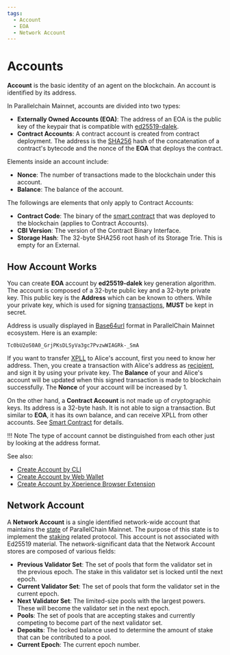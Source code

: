 ```yaml
---
tags:
  - Account
  - EOA
  - Network Account
---
```


# Accounts

**Account** is the basic identity of an agent on the blockchain. An account is identified by its address. 

In Parallelchain Mainnet, accounts are divided into two types:

- __Externally Owned Accounts (EOA)__: The address of an EOA is the public key of the keypair that is compatible with [ed25519-dalek](https://github.com/dalek-cryptography/curve25519-dalek/).
- __Contract Accounts__: A contract account is created from contract deployment. The address is the [SHA256](https://en.wikipedia.org/wiki/SHA-2) hash of the concatenation of a contract's bytecode and the nonce of the **EOA** that deploys the contract. 

Elements inside an account include:

- **Nonce**: The number of transactions made to the blockchain under this account.
- **Balance**: The balance of the account.

The followings are elements that only apply to Contract Accounts:

- **Contract Code**: The binary of the [smart contract](../for_developers/smart_contracts/introduction.md) that was deployed to the blockchain (applies to Contract Accounts).
- **CBI Version**: The version of the Contract Binary Interface.
- **Storage Hash**: The 32-byte SHA256 root hash of its Storage Trie. This is empty for an External.

## How Account Works

You can create **EOA** account by **ed25519-dalek** key generation algorithm. The account is composed of a 32-byte public key and a 32-byte private key. This public key is the **Address** which can be known to others. While your private key, which is used for signing [transactions](transactions.md), **MUST** be kept in secret.

Address is usually displayed in [Base64url](https://datatracker.ietf.org/doc/html/rfc4648#section-5) format in ParallelChain Mainnet ecosystem. Here is an example:

```text
Tc0bU2oS0A0_GrjPKsDLSyVa3gc7PvzwWIAGRk-_SmA
```

If you want to transfer [XPLL](../introduction.md#what-is-xpll) to Alice's account, first you need to know her address. Then, you create a transaction with Alice's address as [recipient](transactions.md#account-commands), and sign it by using your private key. The **Balance** of your and Alice's account will be updated when this signed transaction is made to blockchain successfully. The **Nonce** of your account will be increased by 1.

On the other hand, a **Contract Account** is not made up of cryptographic keys. Its address is a 32-byte hash. It is not able to sign a transaction. But similar to **EOA**, it has its own balance, and can receive XPLL from other accounts. See [Smart Contract](../for_developers/smart_contracts/introduction.md) for details.

!!! Note
    The type of account cannot be distinguished from each other just by looking at the address format.

See also:

- [Create Account by CLI](../for_users/pchain_client_cli/managing_account.md)
- [Create Account by Web Wallet](../for_users/web_wallet/create_account.md)
- [Create Account by Xperience Browser Extension](../for_users/xperience_browser_extension/create_account.md)


## Network Account

A **Network Account** is a single identified network-wide account that maintains the [state](nodes.md#world-state) of ParallelChain Mainnet. The purpose of this state is to implement the [staking](staking.md) related protocol. This account is not associated with Ed25519 material. The network-significant data that the Network Account stores are composed of various fields:

- **Previous Validator Set**: The set of pools that form the validator set in the previous epoch. The stake in this validator set is locked until the next epoch.
- **Current Validator Set**: The set of pools that form the validator set in the current epoch.
- **Next Validator Set**: The limited-size pools with the largest powers. These will become the validator set in the next epoch.
- **Pools**: The set of pools that are accepting stakes and currently competing to become part of the next validator set.
- **Deposits**: The locked balance used to determine the amount of stake that can be contributed to a pool.
- **Current Epoch**: The current epoch number.

